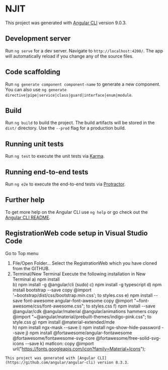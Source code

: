 # NJIT

This project was generated with [Angular CLI](https://github.com/angular/angular-cli) version 9.0.3.

## Development server

Run `ng serve` for a dev server. Navigate to `http://localhost:4200/`. The app will automatically reload if you change any of the source files.

## Code scaffolding

Run `ng generate component component-name` to generate a new component. You can also use `ng generate directive|pipe|service|class|guard|interface|enum|module`.

## Build

Run `ng build` to build the project. The build artifacts will be stored in the `dist/` directory. Use the `--prod` flag for a production build.

## Running unit tests

Run `ng test` to execute the unit tests via [Karma](https://karma-runner.github.io).

## Running end-to-end tests

Run `ng e2e` to execute the end-to-end tests via [Protractor](http://www.protractortest.org/).

## Further help

To get more help on the Angular CLI use `ng help` or go check out the [Angular CLI README](https://github.com/angular/angular-cli/blob/master/README.md).

## RegistrationWeb code setup in Visual Studio Code
   Go to Top menu
   1. File/Open Folder...
      Select the RegistrationWeb which you have cloned from the GITHUB.
   2. Terminal/New Terminal
      Execute the following installation in New Terminal
      a) npm install     
      b) npm install -g @angular/cli         (sudo)
      c) npm install -g typescript
      d) npm install bootstrap --save
         copy @import '~bootstrap/dist/css/bootstrap.min.css'; to styles.css
      e) npm install --save font-awesome angular-font-awesome
         copy @import "~font-awesome/css/font-awesome.css"; to styles.css
      f) npm install --save @angular/cdk @angular/material @angular/animations hammers
         copy @import "~@angular/material/prebuilt-themes/indigo-pink.css"; to style.css
      g) npm install @material-extended/mde    
	  h) npm install ngx-mask --save 
      i) npm install ngx-show-hide-password --save 
      j) npm install @fortawesome/angular-fontawesome @fortawesome/fontawesome-svg-core @fortawesome/free-solid-svg-icons --save
      k) matIcon:
         copy @import url("https://fonts.googleapis.com/icon?family=Material+Icons");


    This project was generated with [Angular CLI](https://github.com/angular/angular-cli) version 8.3.3.
